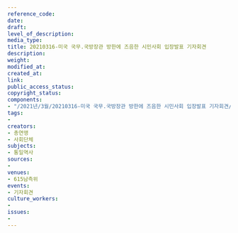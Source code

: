 ```yaml
---
reference_code: 
date: 
draft: 
level_of_description: 
media_type: 
title: 20210316-미국 국무.국방장관 방한에 즈음한 시민사회 입장발표 기자회견
description: 
weight: 
modified_at: 
created_at: 
link: 
public_access_status: 
copyright_status: 
components:
- "/2021년/3월/20210316-미국 국무.국방장관 방한에 즈음한 시민사회 입장발표 기자회견/_1DX0207.jpg"
tags:
- 
creators:
- 총연맹
- 사회단체
subjects:
- 통일역사
sources:
- 
venues:
- 615남측위
events:
- 기자회견
culture_workers:
- 
issues:
- 
---
```

